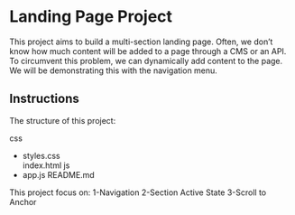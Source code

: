 # Landing Page Project
This project aims to build a multi-section landing page. Often, we don’t know how much content will be added to a page through a CMS or an API. To circumvent this problem, we can dynamically add content to the page. We will be demonstrating this with the navigation menu.


## Instructions
 The structure of this project:

 css
- styles.css    
index.html
js
- app.js
README.md

This project focus on:
1-Navigation
2-Section Active State
3-Scroll to Anchor

